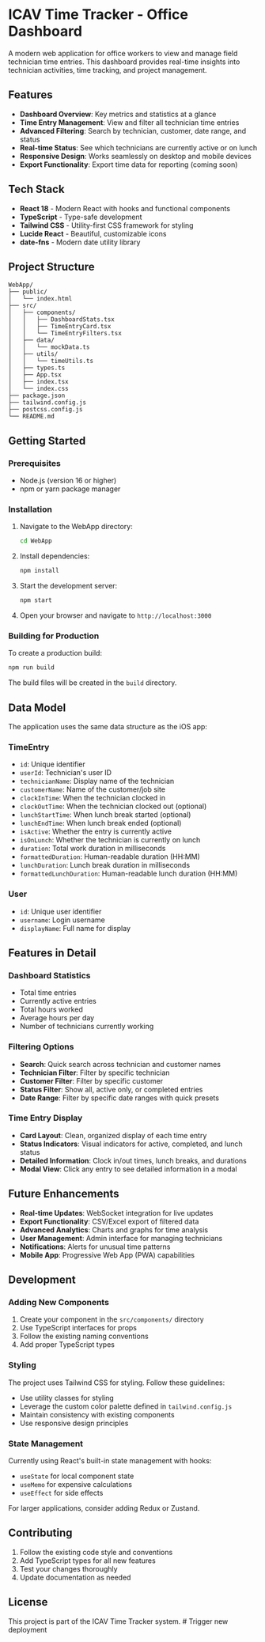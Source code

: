 # ICAV Time Tracker - Office Dashboard

A modern web application for office workers to view and manage field technician time entries. This dashboard provides real-time insights into technician activities, time tracking, and project management.

## Features

- **Dashboard Overview**: Key metrics and statistics at a glance
- **Time Entry Management**: View and filter all technician time entries
- **Advanced Filtering**: Search by technician, customer, date range, and status
- **Real-time Status**: See which technicians are currently active or on lunch
- **Responsive Design**: Works seamlessly on desktop and mobile devices
- **Export Functionality**: Export time data for reporting (coming soon)

## Tech Stack

- **React 18** - Modern React with hooks and functional components
- **TypeScript** - Type-safe development
- **Tailwind CSS** - Utility-first CSS framework for styling
- **Lucide React** - Beautiful, customizable icons
- **date-fns** - Modern date utility library

## Project Structure

```
WebApp/
├── public/
│   └── index.html
├── src/
│   ├── components/
│   │   ├── DashboardStats.tsx
│   │   ├── TimeEntryCard.tsx
│   │   └── TimeEntryFilters.tsx
│   ├── data/
│   │   └── mockData.ts
│   ├── utils/
│   │   └── timeUtils.ts
│   ├── types.ts
│   ├── App.tsx
│   ├── index.tsx
│   └── index.css
├── package.json
├── tailwind.config.js
├── postcss.config.js
└── README.md
```

## Getting Started

### Prerequisites

- Node.js (version 16 or higher)
- npm or yarn package manager

### Installation

1. Navigate to the WebApp directory:
   ```bash
   cd WebApp
   ```

2. Install dependencies:
   ```bash
   npm install
   ```

3. Start the development server:
   ```bash
   npm start
   ```

4. Open your browser and navigate to `http://localhost:3000`

### Building for Production

To create a production build:

```bash
npm run build
```

The build files will be created in the `build` directory.

## Data Model

The application uses the same data structure as the iOS app:

### TimeEntry
- `id`: Unique identifier
- `userId`: Technician's user ID
- `technicianName`: Display name of the technician
- `customerName`: Name of the customer/job site
- `clockInTime`: When the technician clocked in
- `clockOutTime`: When the technician clocked out (optional)
- `lunchStartTime`: When lunch break started (optional)
- `lunchEndTime`: When lunch break ended (optional)
- `isActive`: Whether the entry is currently active
- `isOnLunch`: Whether the technician is currently on lunch
- `duration`: Total work duration in milliseconds
- `formattedDuration`: Human-readable duration (HH:MM)
- `lunchDuration`: Lunch break duration in milliseconds
- `formattedLunchDuration`: Human-readable lunch duration (HH:MM)

### User
- `id`: Unique user identifier
- `username`: Login username
- `displayName`: Full name for display

## Features in Detail

### Dashboard Statistics
- Total time entries
- Currently active entries
- Total hours worked
- Average hours per day
- Number of technicians currently working

### Filtering Options
- **Search**: Quick search across technician and customer names
- **Technician Filter**: Filter by specific technician
- **Customer Filter**: Filter by specific customer
- **Status Filter**: Show all, active only, or completed entries
- **Date Range**: Filter by specific date ranges with quick presets

### Time Entry Display
- **Card Layout**: Clean, organized display of each time entry
- **Status Indicators**: Visual indicators for active, completed, and lunch status
- **Detailed Information**: Clock in/out times, lunch breaks, and durations
- **Modal View**: Click any entry to see detailed information in a modal

## Future Enhancements

- **Real-time Updates**: WebSocket integration for live updates
- **Export Functionality**: CSV/Excel export of filtered data
- **Advanced Analytics**: Charts and graphs for time analysis
- **User Management**: Admin interface for managing technicians
- **Notifications**: Alerts for unusual time patterns
- **Mobile App**: Progressive Web App (PWA) capabilities

## Development

### Adding New Components

1. Create your component in the `src/components/` directory
2. Use TypeScript interfaces for props
3. Follow the existing naming conventions
4. Add proper TypeScript types

### Styling

The project uses Tailwind CSS for styling. Follow these guidelines:
- Use utility classes for styling
- Leverage the custom color palette defined in `tailwind.config.js`
- Maintain consistency with existing components
- Use responsive design principles

### State Management

Currently using React's built-in state management with hooks:
- `useState` for local component state
- `useMemo` for expensive calculations
- `useEffect` for side effects

For larger applications, consider adding Redux or Zustand.

## Contributing

1. Follow the existing code style and conventions
2. Add TypeScript types for all new features
3. Test your changes thoroughly
4. Update documentation as needed

## License

This project is part of the ICAV Time Tracker system. # Trigger new deployment

